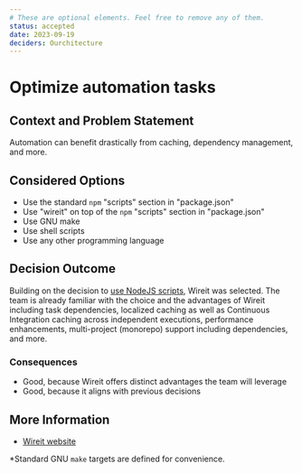 ```yaml
---
# These are optional elements. Feel free to remove any of them.
status: accepted
date: 2023-09-19
deciders: Ourchitecture
---
```


# Optimize automation tasks

## Context and Problem Statement

Automation can benefit drastically from caching, dependency management, and more.

## Considered Options

-   Use the standard `npm` "scripts" section in "package.json"
-   Use "wireit" on top of the `npm` "scripts" section in "package.json"
-   Use GNU make
-   Use shell scripts
-   Use any other programming language

## Decision Outcome

Building on the decision to [use NodeJS scripts](./dev-tasks-using-node-scripts.md), Wireit was selected. The team is already familiar with the choice and the advantages of Wireit including task dependencies, localized caching as well as Continuous Integration caching across independent executions, performance enhancements, multi-project (monorepo) support including dependencies, and more.

### Consequences

-   Good, because Wireit offers distinct advantages the team will leverage
-   Good, because it aligns with previous decisions

## More Information

-   [Wireit website](https://github.com/google/wireit)

\*Standard GNU `make` targets are defined for convenience.

